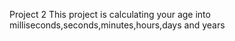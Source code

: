 Project 2 
This project is calculating your age into milliseconds,seconds,minutes,hours,days and years
